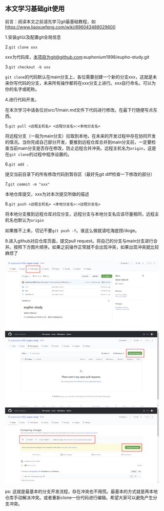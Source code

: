 ## 本文学习基础git使用

前言：阅读本文之前请先学习git最基础教程，如<https://www.liaoxuefeng.com/wiki/896043488029600>

1.安装git以及配置git全局信息

2.`git clone xxx`

xxx为代码库，本项目为git@github.com:euphonium1998/eupho-study.git

3.`git checkout -b xxx`

`git clone`的代码默认在main分支上，各位需要创建一个新的分支xxx，这就是未来你写代码的分支，未来所有操作都将在xxx分支上进行。xxx自行命名，可以为你的名字或昵称。

4.进行代码开发。

在本次学习中请各位对src/1/main.md文件下代码进行修改。在最下行随便写点东西。

5.`git pull <远程主机名> <远程分支名>:<本地分支名>`

将远程分支（一般为main分支）拉取到本地，在未来的开发过程中存在协同开发的情况。当你完成自己部分开发，要推到远程仓库合并到main分支前，一定要检查当前main分支是否存在修改，防止远程合并冲突。远程主机名为`origin`，这是在`git clone`的过程中程序设置的。

6.`git add .`

提交当前目录下的所有修改代码到暂存区（最好先git diff检查一下修改的部分）

7.`git commit -m "xxx"`

本地仓库提交，xxx为对本次提交所做的描述

8.`git push <远程主机名> <本地分支名>:<远程分支名>`

将本地分支推到远程仓库对应分支，远程分支与本地分支名应该尽量相同，远程主机名也默认为`origin`

如果推不上来，切记不要`git push -f`。谁这么做就请吃海底捞/doge。

9.进入github对应仓库页面，提交pull request。将自己的分支与main分支进行合并。按照下方图片顺序。如果之前操作正常就不会出现冲突，如果出现冲突就比较麻烦了

![step 1](/img/step1.png)
![step 2](/img/step2.png)
![step 3](/img/step3.png)

ps: 这就是最基本的分支开发流程，存在冲突也不用慌。最基本的方式就是再本地仓库手动解决冲突。或者重新clone一份代码进行编辑。希望大家可以避免产生分支冲突。



